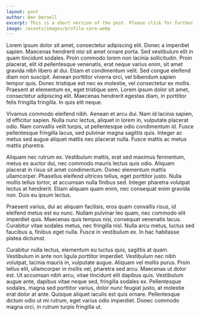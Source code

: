```yaml
---
layout: post
author: Ben Darnell
excerpt: This is a short version of the post. Please click for further details...
image: /assets/images/profile-core.webp
---
```

Lorem ipsum dolor sit amet, consectetur adipiscing elit. Donec a imperdiet sapien. Maecenas hendrerit nisi sit amet ornare porta. Sed vestibulum elit in quam tincidunt sodales. Proin commodo lorem non lacinia sollicitudin. Proin placerat, elit id pellentesque venenatis, erat neque varius enim, sit amet gravida nibh libero at dui. Etiam et condimentum velit. Sed congue eleifend diam non suscipit. Aenean porttitor viverra orci, vel bibendum sapien tempor quis. Donec tristique est nec ex molestie, vel consectetur ex mollis. Praesent at elementum ex, eget tristique sem. Lorem ipsum dolor sit amet, consectetur adipiscing elit. Maecenas hendrerit egestas diam, in porttitor felis fringilla fringilla. In quis elit neque.

Vivamus commodo eleifend nibh. Aenean et arcu dui. Nam id lacinia sapien, id efficitur sapien. Nulla nunc lectus, aliquet in lorem in, vulputate placerat odio. Nam convallis velit turpis, ut pellentesque odio condimentum id. Fusce pellentesque fringilla lacus, sed pulvinar magna sagittis quis. Integer ac metus sed augue aliquet mattis nec placerat nulla. Fusce mattis ac metus mattis pharetra.

Aliquam nec rutrum ex. Vestibulum mattis, erat sed maximus fermentum, metus ex auctor dui, nec commodo mauris lectus quis odio. Aliquam placerat in risus sit amet condimentum. Donec elementum mattis ullamcorper. Phasellus eleifend ultrices tellus, eget porttitor justo. Nulla mollis tellus tortor, at accumsan nulla finibus sed. Integer pharetra volutpat lectus at hendrerit. Etiam aliquam quam enim, nec consequat enim gravida non. Duis eu ipsum lectus.

Praesent varius, dui ac aliquam facilisis, eros quam convallis risus, id eleifend metus est eu nunc. Nullam pulvinar leo quam, nec commodo elit imperdiet quis. Maecenas quis tempus nisi, consequat venenatis lacus. Curabitur vitae sodales metus, nec fringilla nisl. Nulla arcu metus, luctus sed faucibus a, finibus eget nulla. Fusce in vestibulum ex. In hac habitasse platea dictumst.

Curabitur nulla lectus, elementum eu luctus quis, sagittis at quam. Vestibulum in ante non ligula porttitor imperdiet. Vestibulum nec nibh volutpat, lacinia mauris in, vulputate augue. Aliquam vel mollis purus. Proin tellus elit, ullamcorper in mollis vel, pharetra sed arcu. Maecenas ut dolor est. Ut accumsan nibh arcu, vitae tincidunt elit dapibus quis. Vestibulum augue ante, dapibus vitae neque sed, fringilla sodales ex. Pellentesque sodales, magna sed porttitor varius, dolor nunc feugiat justo, at molestie erat dolor at ante. Quisque aliquet iaculis est quis ornare. Pellentesque dictum odio ut mi rutrum, eget varius odio imperdiet. Donec commodo magna orci, in rutrum turpis fringilla ut.